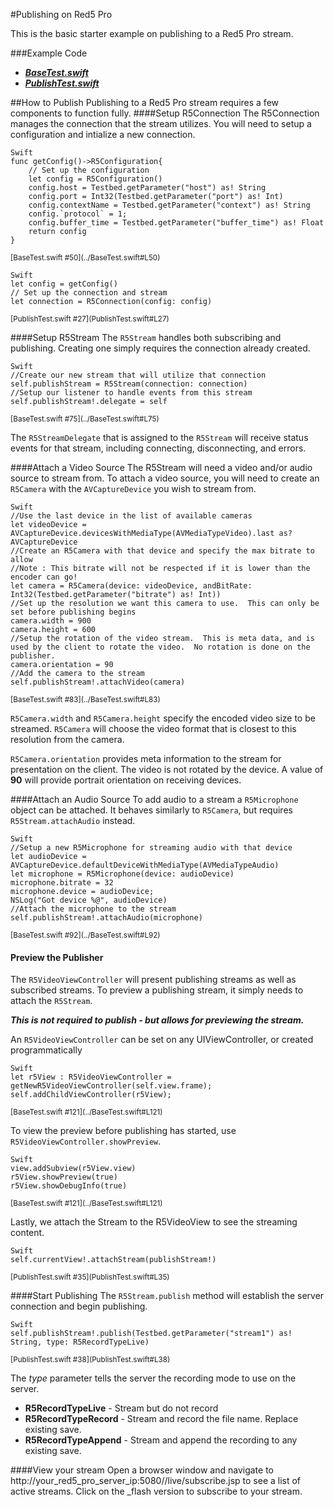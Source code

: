 #Publishing on Red5 Pro

This is the basic starter example on publishing to a Red5 Pro stream. 

###Example Code
- ***[BaseTest.swift](../BaseTest.swift)***
- ***[PublishTest.swift](PublishTest.swift)***


##How to Publish
Publishing to a Red5 Pro stream requires a few components to function fully.
####Setup R5Connection
The R5Connection manages the connection that the stream utilizes.  You will need to setup a configuration and intialize a new connection.

```
Swift
func getConfig()->R5Configuration{
	// Set up the configuration
	let config = R5Configuration()
	config.host = Testbed.getParameter("host") as! String
	config.port = Int32(Testbed.getParameter("port") as! Int)
	config.contextName = Testbed.getParameter("context") as! String
	config.`protocol` = 1;
	config.buffer_time = Testbed.getParameter("buffer_time") as! Float
	return config
}
```
<sup>
[BaseTest.swift #50](../BaseTest.swift#L50)
</sup>
   
```
Swift 
let config = getConfig()
// Set up the connection and stream
let connection = R5Connection(config: config)
```
<sup>
[PublishTest.swift #27](PublishTest.swift#L27)
</sup>

####Setup R5Stream
The `R5Stream` handles both subscribing and publishing.  Creating one simply requires the connection already created.

```
Swift
//Create our new stream that will utilize that connection
self.publishStream = R5Stream(connection: connection)
//Setup our listener to handle events from this stream
self.publishStream!.delegate = self
```
<sup>
[BaseTest.swift #75](../BaseTest.swift#L75)
</sup>

The `R5StreamDelegate` that is assigned to the `R5Stream` will receive status events for that stream, including connecting, disconnecting, and errors.

####Attach a Video Source
The R5Stream will need a video and/or audio source to stream from.  To attach a video source, you will need to create an `R5Camera` with the `AVCaptureDevice` you wish to stream from.

```
Swift
//Use the last device in the list of available cameras
let videoDevice = AVCaptureDevice.devicesWithMediaType(AVMediaTypeVideo).last as? AVCaptureDevice 
//Create an R5Camera with that device and specify the max bitrate to allow
//Note : This bitrate will not be respected if it is lower than the encoder can go! 
let camera = R5Camera(device: videoDevice, andBitRate: Int32(Testbed.getParameter("bitrate") as! Int))
//Set up the resolution we want this camera to use.  This can only be set before publishing begins
camera.width = 900
camera.height = 600
//Setup the rotation of the video stream.  This is meta data, and is used by the client to rotate the video.  No rotation is done on the publisher.
camera.orientation = 90
//Add the camera to the stream
self.publishStream!.attachVideo(camera)
```
<sup>
[BaseTest.swift #83](../BaseTest.swift#L83)
</sup>

`R5Camera.width` and `R5Camera.height` specify the encoded video size to be streamed.  `R5Camera` will choose the video format that is closest to this resolution from the camera.

`R5Camera.orientation` provides meta information to the stream for presentation on the client.  The video is not rotated by the device.  A value of **90** will provide portrait orientation on receiving devices.

####Attach an Audio Source
To add audio to a stream a `R5Microphone` object can be attached.  It behaves similarly to `R5Camera`, but requires `R5Stream.attachAudio` instead.

```
Swift
//Setup a new R5Microphone for streaming audio with that device
let audioDevice = AVCaptureDevice.defaultDeviceWithMediaType(AVMediaTypeAudio)
let microphone = R5Microphone(device: audioDevice)
microphone.bitrate = 32
microphone.device = audioDevice;
NSLog("Got device %@", audioDevice)
//Attach the microphone to the stream
self.publishStream!.attachAudio(microphone)
```
<sup>
[BaseTest.swift #92](../BaseTest.swift#L92)
</sup>

#### Preview the Publisher
The `R5VideoViewController` will present publishing streams as well as subscribed streams.  To preview a publishing stream, it simply needs to attach the `R5Stream`.  

***This is not required to publish - but allows for previewing the stream.***

An `R5VideoViewController` can be set on any UIViewController, or created programmatically

```
Swift
let r5View : R5VideoViewController = getNewR5VideoViewController(self.view.frame);
self.addChildViewController(r5View);
```
<sup>
[BaseTest.swift #121](../BaseTest.swift#L121)
</sup>

To view the preview before publishing has started, use `R5VideoViewController.showPreview`.

```
Swift
view.addSubview(r5View.view)  
r5View.showPreview(true)
r5View.showDebugInfo(true)
```

<sup>
[BaseTest.swift #121](../BaseTest.swift#L121)
</sup>

Lastly, we attach the Stream to the R5VideoView to see the streaming content.

```
Swift
self.currentView!.attachStream(publishStream!)
```
<sup>
[PublishTest.swift #35](PublishTest.swift#L35)
</sup>

####Start Publishing
The `R5Stream.publish` method will establish the server connection and begin publishing.  

```
Swift
self.publishStream!.publish(Testbed.getParameter("stream1") as! String, type: R5RecordTypeLive)
```
<sup>
[PublishTest.swift #38](PublishTest.swift#L38)
</sup>

The *type* parameter tells the server the recording mode to use on the server.

- **R5RecordTypeLive** - Stream but do not record
- **R5RecordTypeRecord** - Stream and record the file name.  Replace existing save.
- **R5RecordTypeAppend** - Stream and append the recording to any existing save.

####View your stream
Open a browser window and navigate to http://your_red5_pro_server_ip:5080//live/subscribe.jsp to see a list of active streams. Click on the _flash version to subscribe to your stream.